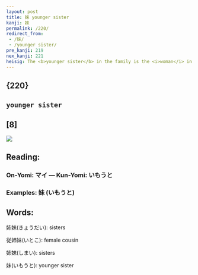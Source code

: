 ```yaml
---
layout: post
title: 妹 younger sister
kanji: 妹
permalink: /220/
redirect_from:
 - /妹/
 - /younger sister/
pre_kanji: 219
nex_kanji: 221
heisig: The <b>younger sister</b> in the family is the <i>woman</i> in the family who, like the newest branch in a tree, is <i>not yet</i> old enough or mature enough to do everything the elder sister can do (See frame 442).
---
```


## {220}

## `younger sister`

## [8]

<div class="stroke"><img src="E5A6B9.png" /></div>

## Reading:

### On-Yomi: マイ &mdash; Kun-Yomi: いもうと

### Examples: 妹 (いもうと)

## Words:

姉妹(きょうだい): sisters

従姉妹(いとこ): female cousin

姉妹(しまい): sisters

妹(いもうと): younger sister
